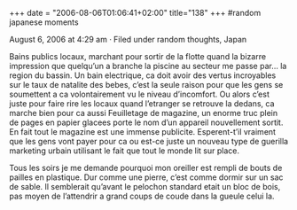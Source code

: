 +++
date = "2006-08-06T01:06:41+02:00"
title="138"
+++
#random japanese moments

August 6, 2006 at 4:29 am · Filed under random thoughts, Japan

Bains publics locaux, marchant pour sortir de la flotte quand la bizarre impression que quelqu’un a branche la piscine au secteur me passe par… la region du bassin. Un bain electrique, ca doit avoir des vertus incroyables sur le taux de natalite des bebes, c’est la seule raison pour que les gens se soumettent a ca volontairement vu le niveau d’incomfort. Ou alors c’est juste pour faire rire les locaux quand l’etranger se retrouve la dedans, ca marche bien pour ca aussi 
Feuilletage de magazine, un enorme truc plein de pages en papier glacees porte le nom d’un appareil nouvellement sortit. En fait tout le magazine est une immense publicite. Esperent-t’il vraiment que les gens vont payer pour ca ou est-ce juste un nouveau type de guerilla marketing urbain utilisant le fait que tout le monde lit sur place.

Tous les soirs je me demande pourquoi mon oreiller est rempli de bouts de pailles en plastique. Dur comme une pierre, c’est comme dormir sur un sac de sable. Il semblerait qu’avant le pelochon standard etait un bloc de bois, pas moyen de l’attendrir a grand coups de coude dans la gueule celui la.

